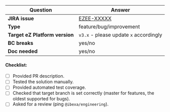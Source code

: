 | Question                                  | Answer
| ---------------------------------------- | ------------------
| **JIRA issue**                          | [EZEE-XXXXX](https://issues.ibexa.co/browse/EZEE-XXXXX)
| **Type**                                   | feature/bug/improvement
| **Target eZ Platform version** | `v3.x` - please update `x` accordingly
| **BC breaks**                          | yes/no
| **Doc needed**                       | yes/no

<!-- Replace this comment with Pull Request description -->

#### Checklist:
- [ ] Provided PR description.
- [ ] Tested the solution manually.
- [ ] Provided automated test coverage.
- [ ] Checked that target branch is set correctly (master for features, the oldest supported for bugs).
- [ ] Asked for a review (ping `@ibexa/engineering`).
